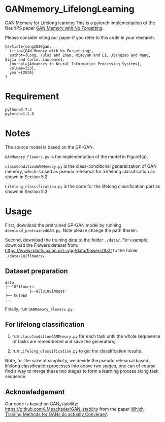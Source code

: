 # GANmemory_LifelongLearning
GAN Memory for Lifelong learning
This is a pytorch implementation of the NeurIPS paper [GAN Memory with No Forgetting](https://papers.nips.cc/paper/2020/file/bf201d5407a6509fa536afc4b380577e-Paper.pdf).

Please consider citing our paper if you refer to this code in your research.
```
@article{cong2020gan,
  title={GAN Memory with No Forgetting},
  author={Cong, Yulai and Zhao, Miaoyun and Li, Jianqiao and Wang, Sijia and Carin, Lawrence},
  journal={Advances in Neural Information Processing Systems},
  volume={33},
  year={2020}
}
```

# Requirement
```
python=3.7.3
pytorch=1.2.0
```

# Notes
The source model is based on the GP-GAN.

`GANMemory_Flowers.py` is the implementation of the model in Figure1(a).

`classConditionGANMemory.py` is the class-conditional generalization of GAN memory, which is used as pseudo rehearsal for a lifelong classification as shown in Section 5.2.

`Lifelong_classification.py` is the code for the lifelong classification part as shown in Section 5.2.

# Usage

First, download the pretrained GP-GAN model by running `download_pretrainedGAN.py`. Note please change the path therein.

Second, download the training data to the folder `./data/`. For example, download the Flowers dataset from: https://www.robots.ox.ac.uk/~vgg/data/flowers/102/ to the folder `./data/102flowers/`.


## Dataset preparation
```angular2
data
├──102flowers
           ├──all8189images
├── CelebA
...
```

Finally, run `GANMemory_Flowers.py`.


## For lifelong classification

1. run `classConditionGANMemory.py` for each task until the whole sequeence of tasks are remembered and save the generators;

2. run `Lifelong_classification.py` to get the classification results.

Note, for the sake of simplicity, we devide the pseudo rehearsal based lifelong classification processes into above two stages, one can of course find a way to merge these two stages to form a learning process along task sequence.


## Acknowledgement
Our code is based on GAN_stability: https://github.com/LMescheder/GAN_stability from the paper [Which Training Methods for GANs do actually Converge?](https://avg.is.tuebingen.mpg.de/publications/meschedericml2018).
